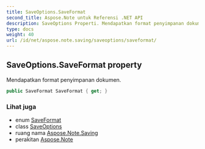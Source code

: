```yaml
---
title: SaveOptions.SaveFormat
second_title: Aspose.Note untuk Referensi .NET API
description: SaveOptions Properti. Mendapatkan format penyimpanan dokumen.
type: docs
weight: 40
url: /id/net/aspose.note.saving/saveoptions/saveformat/
---
```

## SaveOptions.SaveFormat property

Mendapatkan format penyimpanan dokumen.

```csharp
public SaveFormat SaveFormat { get; }
```

### Lihat juga

* enum [SaveFormat](../../../aspose.note/saveformat/)
* class [SaveOptions](../)
* ruang nama [Aspose.Note.Saving](../../saveoptions/)
* perakitan [Aspose.Note](../../../)


